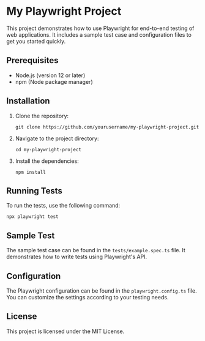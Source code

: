# My Playwright Project

This project demonstrates how to use Playwright for end-to-end testing of web applications. It includes a sample test case and configuration files to get you started quickly.

## Prerequisites

- Node.js (version 12 or later)
- npm (Node package manager)

## Installation

1. Clone the repository:

   ```
   git clone https://github.com/yourusername/my-playwright-project.git
   ```

2. Navigate to the project directory:

   ```
   cd my-playwright-project
   ```

3. Install the dependencies:

   ```
   npm install
   ```

## Running Tests

To run the tests, use the following command:

```
npx playwright test
```

## Sample Test

The sample test case can be found in the `tests/example.spec.ts` file. It demonstrates how to write tests using Playwright's API.

## Configuration

The Playwright configuration can be found in the `playwright.config.ts` file. You can customize the settings according to your testing needs.

## License

This project is licensed under the MIT License.